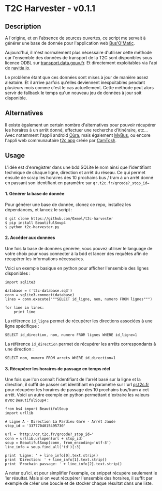 # T2C Harvester - v0.1.1

## Description

A l'origine, et en l'absence de sources ouvertes, ce script me servait à générer une base de donnée pour l'application web [Bus'O'Matic](https://github.com/Oxmel/busomatic).

Aujourd'hui, il n'est normalement plus nécessaire d'utiliser cette méthode car l'ensemble des données de transport de la T2C sont disponibles sous licence ODBL sur [transport.data.gouv.fr](https://transport.data.gouv.fr/datasets/aom/34). Et directement exploitables via l'api de [navitia.io](https://navitia.opendatasoft.com/explore/dataset/fr-se/table/).

Le problème étant que ces données sont mises à jour de manière assez aléatoire. Et il arrive parfois qu'elles deviennent inexpoitables pendant plusieurs mois comme c'est le cas actuellement. Cette méthode peut alors servir de fallback le temps qu'un nouveau jeu de données à jour soit disponible.


## Alternatives

Il existe également un certain nombre d'alternatives pour pouvoir récupérer les horaires à un arrêt donné, effectuer une recherche d'itinéraire, etc... Avec notamment l'appli android [Oùra](https://play.google.com/store/apps/details?id=fr.cityway.maas.oura&hl=fr_FR), mais également [MyBus](https://play.google.com/store/apps/details?id=fr.monkeyfactory.mybusclermontferrand&hl=fr), ou encore l'appli web communautaire [t2c.app](https://twitter.com/ToshCamille/status/1244221407921389568) créée par [CamTosh](https://github.com/CamTosh).


## Usage

L'idée est d'enregistrer dans une bdd SQLite le nom ainsi que l'identifiant technique de chaque ligne, direction et arrêt du réseau. Ce qui permet ensuite de scrap les horaires des 10 prochains bus / tram à un arrêt donné en passant son identifiant en paramètre sur `qr.t2c.fr/qrcode?_stop_id=`

#### 1. Générer la base de donnée
Pour générer une base de donnée,  clonez ce repo, installez les dépendances, et lancez le script :

    $ git clone https://github.com/Oxmel/t2c-harvester
    $ pip install BeautifulSoup4
    $ python t2c-harvester.py

#### 2. Accéder aux données

Une fois la base de données générée, vous pouvez utiliser le language de votre choix pour vous connecter à la bdd et lancer des requêtes afin de récupérer les informations nécessaires.

Voici un exemple basique en python pour afficher l'ensemble des lignes disponibles :

    import sqlite3

    database = ('t2c-database.sq3')
    conn = sqlite3.connect(database)
    lines = conn.execute("""SELECT id_ligne, nom, numero FROM lignes""")

    for line in lines:
        print line

La référence `id_ligne` permet de récupérer les directions associées à une ligne spécifique :

    SELECT id_direction, nom, numero FROM lignes WHERE id_ligne=1

La référence `id_direction` permet de récupérer les arrêts correspondants à une direction :

    SELECT nom, numero FROM arrets WHERE id_direction=1

#### 3. Récupérer les horaires de passage en temps réel

Une fois que l'on connaît l'identifiant de l'arrêt basé sur la ligne et la direction, il suffit de passer cet identifiant en paramètre sur l'url [qr.t2c.fr](qr.t2c.fr) pour récupérer les horaires de passage des 10 prochains bus/tram à cet arrêt.
Voici un autre exemple en python permettant d'extraire les valeurs avec `BeautifulSoup4` :

    from bs4 import BeautifulSoup
    import urllib

    # Ligne A - Direction La Pardieu Gare - Arrêt Jaude
    stop_id = '3377704015495730'

    url = 'http://qr.t2c.fr/qrcode?_stop_id='
    conn = urllib.urlopen(url + stop_id)
    soup = BeautifulSoup(conn, from_encoding='utf-8')
    line_info = soup.find_all('td')[:3]

    print 'Ligne: ' + line_info[0].text.strip()
    print 'Direction: ' + line_info[1].text.strip()
    print 'Prochain passage: ' + line_info[2].text.strip()

A noter qu'ici, et pour simplifier l'exemple, ce snippet récupère seulement le 1er résultat. Mais si on veut récupérer l'ensemble des horaires, il suffit par exemple de créer une boucle et de stocker chaque résultat dans une liste.

